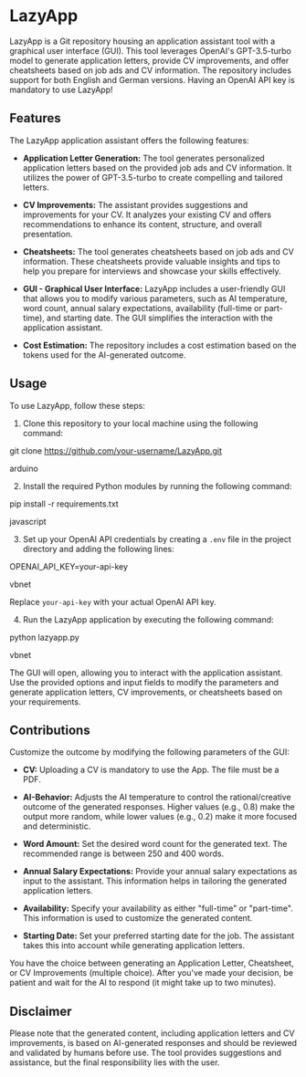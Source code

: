# LazyApp

LazyApp is a Git repository housing an application assistant tool with a graphical user interface (GUI). This tool leverages OpenAI's GPT-3.5-turbo model to generate application letters, provide CV improvements, and offer cheatsheets based on job ads and CV information. The repository includes support for both English and German versions. Having an OpenAI API key is mandatory to use LazyApp!

## Features

The LazyApp application assistant offers the following features:

- **Application Letter Generation:** The tool generates personalized application letters based on the provided job ads and CV information. It utilizes the power of GPT-3.5-turbo to create compelling and tailored letters.

- **CV Improvements:** The assistant provides suggestions and improvements for your CV. It analyzes your existing CV and offers recommendations to enhance its content, structure, and overall presentation.

- **Cheatsheets:** The tool generates cheatsheets based on job ads and CV information. These cheatsheets provide valuable insights and tips to help you prepare for interviews and showcase your skills effectively.

- **GUI - Graphical User Interface:** LazyApp includes a user-friendly GUI that allows you to modify various parameters, such as AI temperature, word count, annual salary expectations, availability (full-time or part-time), and starting date. The GUI simplifies the interaction with the application assistant.

- **Cost Estimation:** The repository includes a cost estimation based on the tokens used for the AI-generated outcome.

## Usage

To use LazyApp, follow these steps:

1. Clone this repository to your local machine using the following command:

git clone https://github.com/your-username/LazyApp.git

arduino


2. Install the required Python modules by running the following command:

pip install -r requirements.txt

javascript


3. Set up your OpenAI API credentials by creating a `.env` file in the project directory and adding the following lines:

OPENAI_API_KEY=your-api-key

vbnet

Replace `your-api-key` with your actual OpenAI API key.

4. Run the LazyApp application by executing the following command:

python lazyapp.py

vbnet


The GUI will open, allowing you to interact with the application assistant. Use the provided options and input fields to modify the parameters and generate application letters, CV improvements, or cheatsheets based on your requirements.

## Contributions

Customize the outcome by modifying the following parameters of the GUI:

- **CV:** Uploading a CV is mandatory to use the App. The file must be a PDF.

- **AI-Behavior:** Adjusts the AI temperature to control the rational/creative outcome of the generated responses. Higher values (e.g., 0.8) make the output more random, while lower values (e.g., 0.2) make it more focused and deterministic.

- **Word Amount:** Set the desired word count for the generated text. The recommended range is between 250 and 400 words.

- **Annual Salary Expectations:** Provide your annual salary expectations as input to the assistant. This information helps in tailoring the generated application letters.

- **Availability:** Specify your availability as either "full-time" or "part-time". This information is used to customize the generated content.

- **Starting Date:** Set your preferred starting date for the job. The assistant takes this into account while generating application letters.

You have the choice between generating an Application Letter, Cheatsheet, or CV Improvements (multiple choice). After you've made your decision, be patient and wait for the AI to respond (it might take up to two minutes).

## Disclaimer

Please note that the generated content, including application letters and CV improvements, is based on AI-generated responses and should be reviewed and validated by humans before use. The tool provides suggestions and assistance, but the final responsibility lies with the user.

